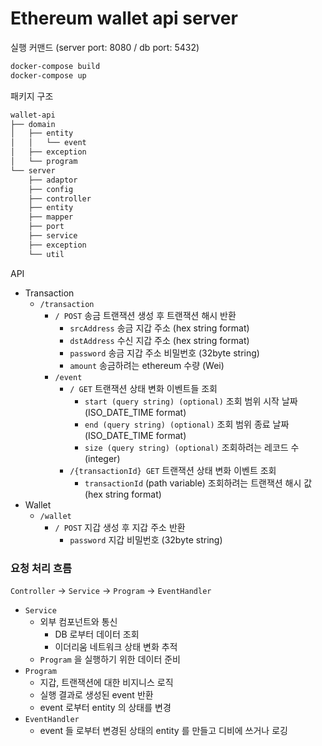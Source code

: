 # Ethereum wallet api server

실행 커맨드 (server port: 8080 / db port: 5432)

```bash
docker-compose build
docker-compose up
```

패키지 구조
```bash
wallet-api
├── domain
│   ├── entity
│   │   └── event
│   ├── exception
│   └── program
└── server
    ├── adaptor
    ├── config
    ├── controller
    ├── entity
    ├── mapper
    ├── port
    ├── service
    ├── exception
    └── util
```

API 
- Transaction
  - `/transaction`
    - `/ POST` 송금 트랜잭션 생성 후 트랜잭션 해시 반환
      - `srcAddress` 송금 지갑 주소 (hex string format)
      - `dstAddress` 수신 지갑 주소 (hex string format)
      - `password` 송금 지갑 주소 비밀번호 (32byte string)
      - `amount` 송금하려는 ethereum 수량 (Wei)
    - `/event`
      - `/ GET` 트랜잭션 상태 변화 이벤트들 조회
        - `start (query string) (optional)` 조회 범위 시작 날짜 (ISO_DATE_TIME format)
        - `end (query string) (optional)` 조회 범위 종료 날짜 (ISO_DATE_TIME format)
        - `size (query string) (optional)` 조회하려는 레코드 수 (integer)
      - `/{transactionId} GET` 트랜잭션 상태 변화 이벤트 조회
        - `transactionId` (path variable) 조회하려는 트랜잭션 해시 값 (hex string format)
- Wallet
  - `/wallet`
    - `/ POST` 지갑 생성 후 지갑 주소 반환
      - `password` 지갑 비밀번호 (32byte string)

### 요청 처리 흐름
 `Controller` -> `Service` -> `Program` -> `EventHandler`
- `Service`
	- 외부 컴포넌트와 통신
		- DB 로부터 데이터 조회
		- 이더리움 네트워크 상태 변화 추적
	- `Program` 을 실행하기 위한 데이터 준비
- `Program`
	- 지갑, 트랜잭션에 대한 비지니스 로직
	- 실행 결과로 생성된 event 반환
	- event 로부터 entity 의 상태를 변경
- `EventHandler`
	- event 들 로부터 변경된 상태의 entity 를 만들고 디비에 쓰거나 로깅
